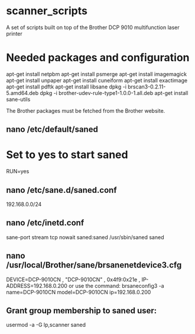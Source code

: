 # scanner_scripts
A set of scripts built on top of the Brother DCP 9010 multifunction laser printer

# Needed packages and configuration
apt-get install netpbm
apt-get install psmerge
apt-get install imagemagick
apt-get install unpaper
apt-get install cuneiform
apt-get install exactimage
apt-get install pdftk
apt-get install libsane
dpkg -i brscan3-0.2.11-5.amd64.deb
dpkg -i brother-udev-rule-type1-1.0.0-1.all.deb
apt-get install sane-utils

The Brother packages must be fetched from the Brother website.

nano /etc/default/saned
-----------------------
# Set to yes to start saned
RUN=yes

nano /etc/sane.d/saned.conf
---------------------------
192.168.0.0/24

nano /etc/inetd.conf
--------------------
sane-port       stream  tcp     nowait  saned:saned     /usr/sbin/saned saned

nano /usr/local/Brother/sane/brsanenetdevice3.cfg
-------------------------------------------------
DEVICE=DCP-9010CN , "DCP-9010CN" , 0x4f9:0x21e , IP-ADDRESS=192.168.0.200 
or use the command:
brsaneconfig3 -a name=DCP-9010CN model=DCP-9010CN ip=192.168.0.200

Grant group membership to saned user:
-------------------------------------
usermod -a -G lp,scanner saned
